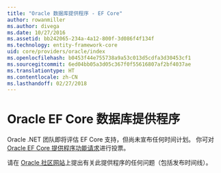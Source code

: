 ```yaml
---
title: "Oracle 数据库提供程序 - EF Core"
author: rowanmiller
ms.author: divega
ms.date: 10/27/2016
ms.assetid: bb242065-234a-4a12-800f-3d086f4f134f
ms.technology: entity-framework-core
uid: core/providers/oracle/index
ms.openlocfilehash: b0453f44e755738a9a53c013d5cdfa3d30453cf1
ms.sourcegitcommit: 6ed04bb05a3d05c367f0f55616807af2bf4037ae
ms.translationtype: HT
ms.contentlocale: zh-CN
ms.lasthandoff: 02/27/2018
---
```

# <a name="oracle-ef-core-database-provider"></a>Oracle EF Core 数据库提供程序

Oracle .NET 团队即将评估 EF Core 支持，但尚未宣布任何时间计划。 你可对 [Oracle EF Core 提供程序功能请求](https://apex.oracle.com/pls/apex/f?p=18357:39:105422858407495::NO::P39_ID:28241)进行投票。

请在 [Oracle 社区网站](https://community.oracle.com/)上提出有关此提供程序的任何问题（包括发布时间线）。
